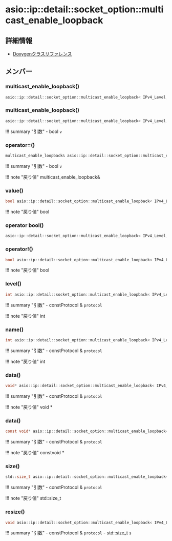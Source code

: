 # asio::ip::detail::socket_option::multicast_enable_loopback



## 詳細情報

- [Doxygenクラスリファレンス](https://lang-ship.com/reference/ESP32/latest/classasio_1_1ip_1_1detail_1_1socket__option_1_1multicast__enable__loopback.html)

## メンバー





### multicast_enable_loopback()



```c
asio::ip::detail::socket_option::multicast_enable_loopback< IPv4_Level, IPv4_Name, IPv6_Level, IPv6_Name >::multicast_enable_loopback()
```



### multicast_enable_loopback()



```c
asio::ip::detail::socket_option::multicast_enable_loopback< IPv4_Level, IPv4_Name, IPv6_Level, IPv6_Name >::multicast_enable_loopback(bool v)
```

!!! summary "引数"
	- bool `v` 



### operator=()



```c
multicast_enable_loopback& asio::ip::detail::socket_option::multicast_enable_loopback< IPv4_Level, IPv4_Name, IPv6_Level, IPv6_Name >::operator=(bool v)
```

!!! summary "引数"
	- bool `v` 

!!! note "戻り値"
	multicast_enable_loopback&



### value()



```c
bool asio::ip::detail::socket_option::multicast_enable_loopback< IPv4_Level, IPv4_Name, IPv6_Level, IPv6_Name >::value() const
```

!!! note "戻り値"
	bool



### operator bool()



```c
asio::ip::detail::socket_option::multicast_enable_loopback< IPv4_Level, IPv4_Name, IPv6_Level, IPv6_Name >::operator bool() const
```



### operator!()



```c
bool asio::ip::detail::socket_option::multicast_enable_loopback< IPv4_Level, IPv4_Name, IPv6_Level, IPv6_Name >::operator!() const
```

!!! note "戻り値"
	bool



### level()



```c
int asio::ip::detail::socket_option::multicast_enable_loopback< IPv4_Level, IPv4_Name, IPv6_Level, IPv6_Name >::level(const Protocol &protocol) const
```

!!! summary "引数"
	- constProtocol & `protocol` 

!!! note "戻り値"
	int



### name()



```c
int asio::ip::detail::socket_option::multicast_enable_loopback< IPv4_Level, IPv4_Name, IPv6_Level, IPv6_Name >::name(const Protocol &protocol) const
```

!!! summary "引数"
	- constProtocol & `protocol` 

!!! note "戻り値"
	int



### data()



```c
void* asio::ip::detail::socket_option::multicast_enable_loopback< IPv4_Level, IPv4_Name, IPv6_Level, IPv6_Name >::data(const Protocol &protocol)
```

!!! summary "引数"
	- constProtocol & `protocol` 

!!! note "戻り値"
	void *



### data()



```c
const void* asio::ip::detail::socket_option::multicast_enable_loopback< IPv4_Level, IPv4_Name, IPv6_Level, IPv6_Name >::data(const Protocol &protocol) const
```

!!! summary "引数"
	- constProtocol & `protocol` 

!!! note "戻り値"
	constvoid *



### size()



```c
std::size_t asio::ip::detail::socket_option::multicast_enable_loopback< IPv4_Level, IPv4_Name, IPv6_Level, IPv6_Name >::size(const Protocol &protocol) const
```

!!! summary "引数"
	- constProtocol & `protocol` 

!!! note "戻り値"
	std::size_t



### resize()



```c
void asio::ip::detail::socket_option::multicast_enable_loopback< IPv4_Level, IPv4_Name, IPv6_Level, IPv6_Name >::resize(const Protocol &protocol, std::size_t s)
```

!!! summary "引数"
	- constProtocol & `protocol` 
	- std::size_t `s` 



